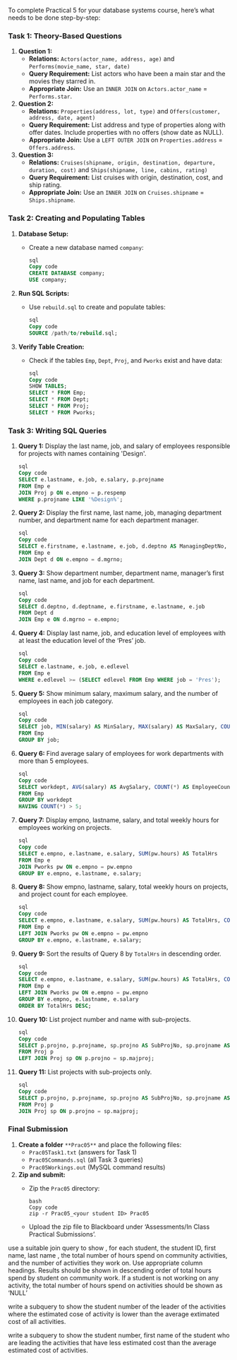 To complete Practical 5 for your database systems course, here’s what needs to be done step-by-step:

### Task 1: Theory-Based Questions

1. **Question 1:**
    - **Relations:** `Actors(actor_name, address, age)` and `Performs(movie_name, star, date)`
    - **Query Requirement:** List actors who have been a main star and the movies they starred in.
    - **Appropriate Join:** Use an `INNER JOIN` on `Actors.actor_name` = `Performs.star`.
2. **Question 2:**
    - **Relations:** `Properties(address, lot, type)` and `Offers(customer, address, date, agent)`
    - **Query Requirement:** List address and type of properties along with offer dates. Include properties with no offers (show date as NULL).
    - **Appropriate Join:** Use a `LEFT OUTER JOIN` on `Properties.address` = `Offers.address`.
3. **Question 3:**
    - **Relations:** `Cruises(shipname, origin, destination, departure, duration, cost)` and `Ships(shipname, line, cabins, rating)`
    - **Query Requirement:** List cruises with origin, destination, cost, and ship rating.
    - **Appropriate Join:** Use an `INNER JOIN` on `Cruises.shipname` = `Ships.shipname`.

### Task 2: Creating and Populating Tables

1. **Database Setup:**
    - Create a new database named `company`:
        
        ```SQL
        sql
        Copy code
        CREATE DATABASE company;
        USE company;
        
        ```
        
2. **Run SQL Scripts:**
    - Use `rebuild.sql` to create and populate tables:
        
        ```SQL
        sql
        Copy code
        SOURCE /path/to/rebuild.sql;
        
        ```
        
3. **Verify Table Creation:**
    - Check if the tables `Emp`, `Dept`, `Proj`, and `Pworks` exist and have data:
        
        ```SQL
        sql
        Copy code
        SHOW TABLES;
        SELECT * FROM Emp;
        SELECT * FROM Dept;
        SELECT * FROM Proj;
        SELECT * FROM Pworks;
        
        ```
        

### Task 3: Writing SQL Queries

1. **Query 1:** Display the last name, job, and salary of employees responsible for projects with names containing 'Design'.
    
    ```SQL
    sql
    Copy code
    SELECT e.lastname, e.job, e.salary, p.projname
    FROM Emp e
    JOIN Proj p ON e.empno = p.respemp
    WHERE p.projname LIKE '%Design%';
    
    ```
    
2. **Query 2:** Display the first name, last name, job, managing department number, and department name for each department manager.
    
    ```SQL
    sql
    Copy code
    SELECT e.firstname, e.lastname, e.job, d.deptno AS ManagingDeptNo, d.deptname AS ManagingDeptName
    FROM Emp e
    JOIN Dept d ON e.empno = d.mgrno;
    
    ```
    
3. **Query 3:** Show department number, department name, manager’s first name, last name, and job for each department.
    
    ```SQL
    sql
    Copy code
    SELECT d.deptno, d.deptname, e.firstname, e.lastname, e.job
    FROM Dept d
    JOIN Emp e ON d.mgrno = e.empno;
    
    ```
    
4. **Query 4:** Display last name, job, and education level of employees with at least the education level of the ‘Pres’ job.
    
    ```SQL
    sql
    Copy code
    SELECT e.lastname, e.job, e.edlevel
    FROM Emp e
    WHERE e.edlevel >= (SELECT edlevel FROM Emp WHERE job = 'Pres');
    
    ```
    
5. **Query 5:** Show minimum salary, maximum salary, and the number of employees in each job category.
    
    ```SQL
    sql
    Copy code
    SELECT job, MIN(salary) AS MinSalary, MAX(salary) AS MaxSalary, COUNT(*) AS EmployeeCount
    FROM Emp
    GROUP BY job;
    
    ```
    
6. **Query 6:** Find average salary of employees for work departments with more than 5 employees.
    
    ```SQL
    sql
    Copy code
    SELECT workdept, AVG(salary) AS AvgSalary, COUNT(*) AS EmployeeCount
    FROM Emp
    GROUP BY workdept
    HAVING COUNT(*) > 5;
    
    ```
    
7. **Query 7:** Display empno, lastname, salary, and total weekly hours for employees working on projects.
    
    ```SQL
    sql
    Copy code
    SELECT e.empno, e.lastname, e.salary, SUM(pw.hours) AS TotalHrs
    FROM Emp e
    JOIN Pworks pw ON e.empno = pw.empno
    GROUP BY e.empno, e.lastname, e.salary;
    
    ```
    
8. **Query 8:** Show empno, lastname, salary, total weekly hours on projects, and project count for each employee.
    
    ```SQL
    sql
    Copy code
    SELECT e.empno, e.lastname, e.salary, SUM(pw.hours) AS TotalHrs, COUNT(pw.projno) AS ProjectCount
    FROM Emp e
    LEFT JOIN Pworks pw ON e.empno = pw.empno
    GROUP BY e.empno, e.lastname, e.salary;
    
    ```
    
9. **Query 9:** Sort the results of Query 8 by `TotalHrs` in descending order.
    
    ```SQL
    sql
    Copy code
    SELECT e.empno, e.lastname, e.salary, SUM(pw.hours) AS TotalHrs, COUNT(pw.projno) AS ProjectCount
    FROM Emp e
    LEFT JOIN Pworks pw ON e.empno = pw.empno
    GROUP BY e.empno, e.lastname, e.salary
    ORDER BY TotalHrs DESC;
    
    ```
    
10. **Query 10:** List project number and name with sub-projects.
    
    ```SQL
    sql
    Copy code
    SELECT p.projno, p.projname, sp.projno AS SubProjNo, sp.projname AS SubProjName
    FROM Proj p
    LEFT JOIN Proj sp ON p.projno = sp.majproj;
    
    ```
    
11. **Query 11:** List projects with sub-projects only.
    
    ```SQL
    sql
    Copy code
    SELECT p.projno, p.projname, sp.projno AS SubProjNo, sp.projname AS SubProjName
    FROM Proj p
    JOIN Proj sp ON p.projno = sp.majproj;
    
    ```
    

### Final Submission

1. **Create a folder** `**Prac05**` and place the following files:
    - `Prac05Task1.txt` (answers for Task 1)
    - `Prac05Commands.sql` (all Task 3 queries)
    - `Prac05Workings.out` (MySQL command results)
2. **Zip and submit:**
    - Zip the `Prac05` directory:
        
        ```Shell
        bash
        Copy code
        zip -r Prac05_<your student ID> Prac05
        
        ```
        
    - Upload the zip file to Blackboard under ‘Assessments/In Class Practical Submissions’.

  

use a suitable join query to show , for each student, the student ID, first name, last name , the total number of hours spend on community activities, and the number of activities they work on. Use appropriate column headings. Results should be shown in descending order of total hours spend by student on community work. If a student is not working on any activity, the total number of hours spend on activities should be shown as ‘NULL’

  
  
write a subquery to show the student number of the leader of the activities where the estimated cose of activity is lower than the average extimated cost of all activities.  

  

  

write a subquery to show the student number, first name of the student who are leading the activities that have less estimated cost than the average estimated cost of activities.